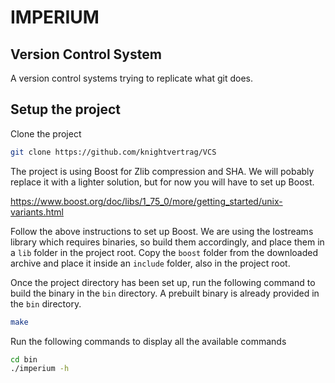 # IMPERIUM

## Version Control System

A version control systems trying to replicate what git does.

## Setup the project

Clone the project

```bash
git clone https://github.com/knightvertrag/VCS
```

The project is using Boost for Zlib compression and SHA. We will pobably replace it with a lighter solution, but for now you will have to set up Boost. 

https://www.boost.org/doc/libs/1_75_0/more/getting_started/unix-variants.html

Follow the above instructions to set up Boost. We are using the Iostreams library which requires binaries, so build them accordingly, and place them in a `lib` folder in the project root. Copy the `boost` folder from the downloaded archive and place it inside an `include` folder, also in the project root.


Once the project directory has been set up, run the following command to build the binary in the `bin` directory. A prebuilt binary is already provided in the `bin` directory.

```bash
make
```

Run the following commands to display all the available commands

```bash
cd bin
./imperium -h
```